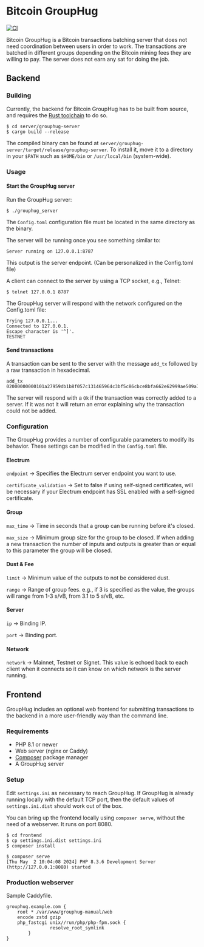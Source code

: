 # Bitcoin GroupHug

[![CI](https://github.com/polespinasa/bitcoin-grouphug/actions/workflows/ci.yml/badge.svg)](https://github.com/polespinasa/bitcoin-grouphug/actions/workflows/ci.yml)

Bitcoin GroupHug is a Bitcoin transactions batching server that does not need coordination between users in order to work.
The transactions are batched in different groups depending on the Bitcoin mining fees they are willing to pay.
The server does not earn any sat for doing the job.

## Backend

### Building

Currently, the backend for Bitcoin GroupHug has to be built from source, and requires the [Rust toolchain](https://rustup.rs/) to do so.

```shell
$ cd server/grouphug-server
$ cargo build --release
```

The compiled binary can be found at `server/grouphug-server/target/release/grouphug-server`.
To install it, move it to a directory in your `$PATH` such as `$HOME/bin` or `/usr/local/bin` (system-wide).

### Usage

#### Start the GroupHug server

Run the GroupHug server:

    $ ./grouphug_server

The `Config.toml` configuration file must be located in the same directory as the binary.

The server will be running once you see something similar to:

    Server running on 127.0.0.1:8787

This output is the server endpoint. (Can be personalized in the Config.toml file)

A client can connect to the server by using a TCP socket, e.g., Telnet:

    $ telnet 127.0.0.1 8787

The GroupHug server will respond with the network configured on the Config.toml file:

    Trying 127.0.0.1...
    Connected to 127.0.0.1.
    Escape character is '^]'.
    TESTNET


#### Send transactions

A transaction can be sent to the server with the message `add_tx` followed by a raw transaction in hexadecimal.

    add_tx 02000000000101a27959db1b8f057c131465964c3bf5c86cbce8bfa662e62999ae509a7688758b0100000000fdffffff01ddd2f50500000000160014887c4f5e76046e8224113a568b1f7f14945e2d230247304402207945e74b3b9b3bb95fe4440764c7e82dd633ed135bddadc8bed24e4f2f94e65e02202b639a02135fb2cd0f9a5908454caa21b24f02462e7149f805dfe0b9612788af8321024ca581679054b55c9819988af8a990fdf44d5f171ec5bc2203dd90ad33a80da500000000

The server will respond with a `Ok` if the transaction was correctly added to a server. If it was not it will return an error explaining why the transaction could not be added.


### Configuration

The GroupHug provides a number of configurable parameters to modify its behavior. These settings can be modified in the `Config.toml` file.

#### Electrum
`endpoint` -> Specifies the Electrum server endpoint you want to use.

`certificate_validation` -> Set to false if using self-signed certificates, will be necessary if your Electrum endpoint has SSL enabled with a self-signed certificate.

#### Group
`max_time` -> Time in seconds that a group can be running before it's closed.

`max_size` -> Minimum group size for the group to be closed. If when adding a new transaction the number of inputs and outputs is greater than or equal to this parameter the group will be closed.


#### Dust & Fee
`limit` -> Minimum value of the outputs to not be considered dust.

`range` -> Range of group fees. e.g., if 3 is specified as the value, the groups will range from 1-3 s/vB, from 3.1 to 5 s/vB, etc.

#### Server
`ip` -> Binding IP.

`port` -> Binding port.

#### Network
`network` -> Mainnet, Testnet or Signet. This value is echoed back to each client when it connects so it can know on which network is the server running.


## Frontend

GroupHug includes an optional web frontend for submitting transactions to the backend in a more user-friendly way than the command line.

### Requirements

* PHP 8.1 or newer
* Web server (nginx or Caddy)
* [Composer](https://getcomposer.org/) package manager
* A GroupHug server

### Setup

Edit `settings.ini` as necessary to reach GroupHug.
If GroupHug is already running locally with the default TCP port, then the default values of `settings.ini.dist` should work out of the box.

You can bring up the frontend locally using `composer serve`, without the need of a webserver.
It runs on port 8080.

```shell
$ cd frontend
$ cp settings.ini.dist settings.ini
$ composer install

$ composer serve
[Thu May  2 10:04:08 2024] PHP 8.3.6 Development Server (http://127.0.0.1:8080) started
```

### Production webserver

Sample Caddyfile.

```
grouphug.example.com {
    root * /var/www/grouphug-manual/web
    encode zstd gzip
    php_fastcgi unix//run/php/php-fpm.sock {
                resolve_root_symlink
        }
}
```
